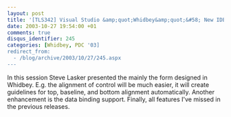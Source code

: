 ```yaml
---
layout: post
title: '[TLS342] Visual Studio &amp;quot;Whidbey&amp;quot;&#58; New IDE Features for Building Windows Forms Applications'
date: 2003-10-27 19:54:00 +01
comments: true
disqus_identifier: 245
categories: [Whidbey, PDC '03]
redirect_from:
  - /blog/archive/2003/10/27/245.aspx
---
```


In this session Steve Lasker presented the mainly the form designed in Whidbey. E.g. the alignment of control will be much easier, it will create guidelines for top, baseline, and bottom alignment automatically. Another enhancement is the data binding support. Finally, all features I've missed in the previous releases.

